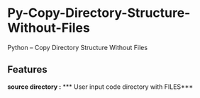 # Py-Copy-Directory-Structure-Without-Files
Python – Copy Directory Structure Without Files
## Features
**source directory :**
***   User input code directory with FILES***
